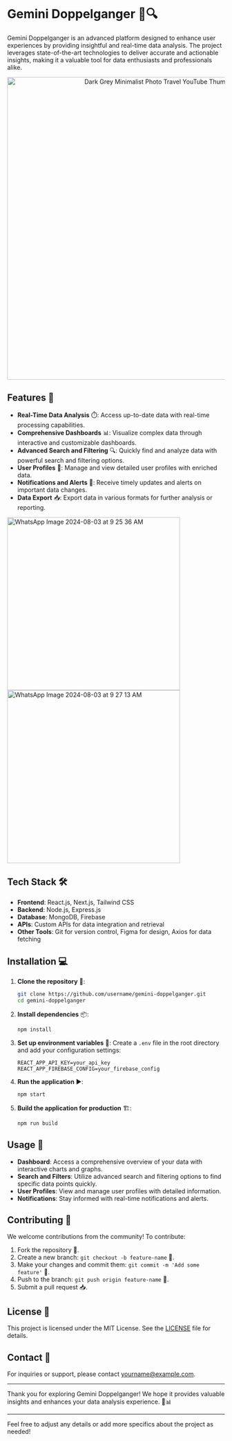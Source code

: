 # Gemini Doppelganger 🚀🔍

Gemini Doppelganger is an advanced platform designed to enhance user experiences by providing insightful and real-time data analysis. The project leverages state-of-the-art technologies to deliver accurate and actionable insights, making it a valuable tool for data enthusiasts and professionals alike.

<div align="center">
  <img src="https://github.com/user-attachments/assets/3bdb6983-09c6-4054-9e04-6298a30b3c5c" width="700" alt="Dark Grey Minimalist Photo Travel YouTube Thumbnail">
</div>


## Features 🌟

- **Real-Time Data Analysis** ⏱️: Access up-to-date data with real-time processing capabilities.
- **Comprehensive Dashboards** 📊: Visualize complex data through interactive and customizable dashboards.
- **Advanced Search and Filtering** 🔍: Quickly find and analyze data with powerful search and filtering options.
- **User Profiles** 👤: Manage and view detailed user profiles with enriched data.
- **Notifications and Alerts** 📧: Receive timely updates and alerts on important data changes.
- **Data Export** 📥: Export data in various formats for further analysis or reporting.

<div style="display: flex; justify-content: space-between; flex-wrap: wrap;">
  <img src="https://github.com/user-attachments/assets/b704dd1e-a8a9-4d1d-9180-dd390b4a339e" width="400" alt="WhatsApp Image 2024-08-03 at 9 25 36 AM" style="margin-right: 10px;">
  <img src="https://github.com/user-attachments/assets/c472162d-8654-4766-bb84-38a8fce54acd" width="400" alt="WhatsApp Image 2024-08-03 at 9 27 13 AM" style="margin-right: 10px;">
</div>


## Tech Stack 🛠️

- **Frontend**: React.js, Next.js, Tailwind CSS
- **Backend**: Node.js, Express.js
- **Database**: MongoDB, Firebase
- **APIs**: Custom APIs for data integration and retrieval
- **Other Tools**: Git for version control, Figma for design, Axios for data fetching

## Installation 💻

1. **Clone the repository** 🐙:
   ```bash
   git clone https://github.com/username/gemini-doppelganger.git
   cd gemini-doppelganger
   ```

2. **Install dependencies** 📦:
   ```bash
   npm install
   ```

3. **Set up environment variables** 🔑:
   Create a `.env` file in the root directory and add your configuration settings:
   ```
   REACT_APP_API_KEY=your_api_key
   REACT_APP_FIREBASE_CONFIG=your_firebase_config
   ```

4. **Run the application** ▶️:
   ```bash
   npm start
   ```

5. **Build the application for production** 🏗️:
   ```bash
   npm run build
   ```

## Usage 🚀

- **Dashboard**: Access a comprehensive overview of your data with interactive charts and graphs.
- **Search and Filters**: Utilize advanced search and filtering options to find specific data points quickly.
- **User Profiles**: View and manage user profiles with detailed information.
- **Notifications**: Stay informed with real-time notifications and alerts.

## Contributing 🤝

We welcome contributions from the community! To contribute:

1. Fork the repository 🍴.
2. Create a new branch: `git checkout -b feature-name` 🌿.
3. Make your changes and commit them: `git commit -m 'Add some feature'` 💬.
4. Push to the branch: `git push origin feature-name` 🚀.
5. Submit a pull request 📥.

## License 📄

This project is licensed under the MIT License. See the [LICENSE](LICENSE) file for details.

## Contact 📧

For inquiries or support, please contact [yourname@example.com](mailto:roshitasikarwar@gmail.com).

---

Thank you for exploring Gemini Doppelganger! We hope it provides valuable insights and enhances your data analysis experience. 🚀📊

---

Feel free to adjust any details or add more specifics about the project as needed!
